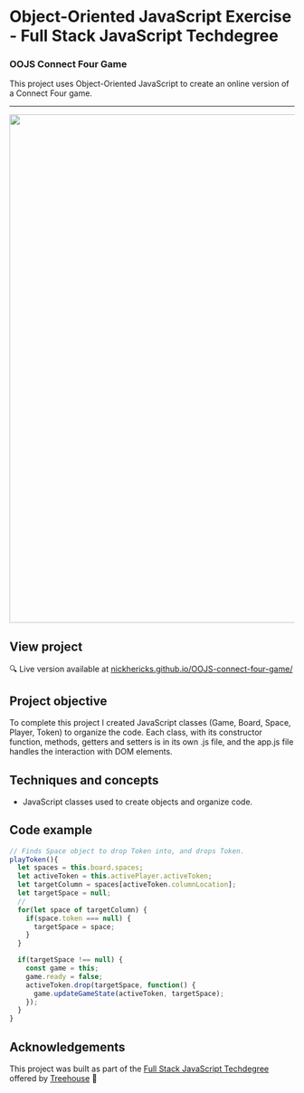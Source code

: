 # Object-Oriented JavaScript Exercise - Full Stack JavaScript Techdegree

### OOJS Connect Four Game
This project uses Object-Oriented JavaScript to create an online version of a Connect Four game.

***
<!-- <!-- <img src="https://res.cloudinary.com/dtqevfsxh/image/upload/v1550234182/portfolio/interactive-form-1.png" width="400px"><img src="https://res.cloudinary.com/dtqevfsxh/image/upload/v1550218646/portfolio/screenshot-padding-github.png" width="50px"> -->
<img src="https://res.cloudinary.com/dtqevfsxh/image/upload/v1565016790/portfolio/connect-four.png" width="899px">

## View project
:mag: Live version available at [nickhericks.github.io/OOJS-connect-four-game/](https://nickhericks.github.io/OOJS-connect-four-game/)

## Project objective
To complete this project I created JavaScript classes (Game, Board, Space, Player, Token) to organize the code. Each class, with its constructor function, methods, getters and setters is in its own .js file, and the app.js file handles the interaction with DOM elements.

## Techniques and concepts
- JavaScript classes used to create objects and organize code.

## Code example
```javascript
// Finds Space object to drop Token into, and drops Token.
playToken(){
  let spaces = this.board.spaces;
  let activeToken = this.activePlayer.activeToken;
  let targetColumn = spaces[activeToken.columnLocation];
  let targetSpace = null;
  //
  for(let space of targetColumn) {
    if(space.token === null) {
      targetSpace = space;
    }
  }

  if(targetSpace !== null) {
    const game = this;
    game.ready = false;
    activeToken.drop(targetSpace, function() {
      game.updateGameState(activeToken, targetSpace);
    });
  }
}
```

## Acknowledgements
This project was built as part of the [Full Stack JavaScript Techdegree](https://join.teamtreehouse.com/techdegree/) offered by [Treehouse](https://teamtreehouse.com) :raised_hands:
